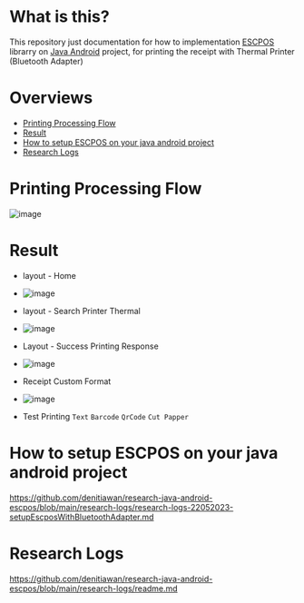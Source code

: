 # What is this?
This repository  just documentation for how to implementation [ESCPOS](https://github.com/DantSu/ESCPOS-ThermalPrinter-Android) librarry on [Java Android](https://developer.android.com/codelabs/build-your-first-android-app#0) project, for printing the receipt with Thermal Printer (Bluetooth Adapter)

# Overviews
- [Printing Processing Flow](#printing-processing-flow)
- [Result](#result)
- [How to setup ESCPOS on your java android project](#how-to-setup-escpos-on-your-java-android-project)
- [Research Logs](#research-logs)


# Printing Processing Flow
![image](https://github.com/denitiawan/research-java-android-escpos/assets/11941308/b8370b50-8b7c-4c21-9e62-f6c22441abc9)

# Result
- layout - Home
- ![image](https://github.com/denitiawan/research-java-android-escpos/assets/11941308/5bcc1b92-ee42-4ba6-8606-fc1660cb6425)

- layout - Search Printer Thermal
- ![image](https://github.com/denitiawan/research-java-android-escpos/assets/11941308/32b650b6-6d76-489a-9f4b-a08bd7d80f11) 

- Layout - Success Printing Response
- ![image](https://github.com/denitiawan/research-java-android-escpos/assets/11941308/da93ea54-743c-4087-9337-a4afc3b8b56b)

- Receipt Custom Format
- ![image](https://github.com/denitiawan/research-java-android-escpos/assets/11941308/78cc9674-382e-4dd3-a643-913034ce97b7)

- Test Printing `Text` `Barcode` `QrCode` `Cut Papper`


# How to setup ESCPOS on your java android project
https://github.com/denitiawan/research-java-android-escpos/blob/main/research-logs/research-logs-22052023-setupEscposWithBluetoothAdapter.md


# Research Logs
https://github.com/denitiawan/research-java-android-escpos/blob/main/research-logs/readme.md





